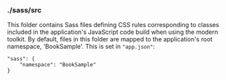 ### ./sass/src

This folder contains Sass files defining CSS rules corresponding to classes
included in the application's JavaScript code build when using the modern toolkit.
By default, files in this folder are mapped to the application's root namespace, 'BookSample'.
This is set in `"app.json"`:

    "sass": {
        "namespace": "BookSample"
    }